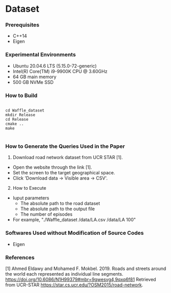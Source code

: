 # Dataset

### Prerequisites
- C++14
- Eigen

### Experimental Environments
- Ubuntu 20.04.6 LTS (5.15.0-72-generic)
- Intel(R) Core(TM) i9-9900K CPU @ 3.60GHz
- 64 GB main memory
- 500 GB NVMe SSD

### How to Build
<pre>
<code>
cd Waffle_dataset
mkdir Release
cd Release
cmake ..
make
</code>
</pre>

### How to Generate the Queries Used in the Paper
1. Download road network dataset from UCR STAR [1].
- Open the website through the link [1].
- Set the screen to the target geographical space.
- Click 'Download data -> Visible area -> CSV'.

2. How to Execute
- Iuput parameters
  - The absolute path to the road dataset
  - The absolute path to the output file
  - The number of episodes
- For example, "./Waffle_dataset /data/LA.csv /data/LA 100"

### Softwares Used without Modification of Source Codes
- Eigen

### References
[1] Ahmed Eldawy and Mohamed F. Mokbel. 2019. Roads and streets around the world each represented as individual line segments. https://doi.org/10.6086/N1H99379#mbr=9qwesvg4,9qxq6f81 Retrieved from UCR-STAR https://star.cs.ucr.edu/?OSM2015/road-network.
